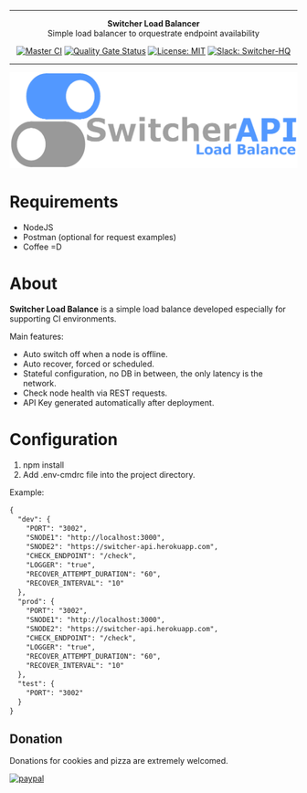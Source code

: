 ***

<div align="center">
<b>Switcher Load Balancer</b><br>
Simple load balancer to orquestrate endpoint availability
</div>

<div align="center">

[![Master CI](https://github.com/switcherapi/switcher-load-balance/actions/workflows/master.yml/badge.svg)](https://github.com/switcherapi/switcher-load-balance/actions/workflows/master.yml)
[![Quality Gate Status](https://sonarcloud.io/api/project_badges/measure?project=switcherapi_switcher-load-balance&metric=alert_status)](https://sonarcloud.io/dashboard?id=switcherapi_switcher-load-balance)
[![License: MIT](https://img.shields.io/badge/License-MIT-yellow.svg)](https://opensource.org/licenses/MIT)
[![Slack: Switcher-HQ](https://img.shields.io/badge/slack-@switcher/hq-blue.svg?logo=slack)](https://switcher-hq.slack.com/)


</div>

***

![Switcher Load Balance: Load Balancing API](https://github.com/petruki/switcherapi-assets/blob/master/logo/switcherapi_loadbalance.png)

# Requirements  
- NodeJS
- Postman (optional for request examples)
- Coffee =D

# About  
**Switcher Load Balance** is a simple load balance developed especially for supporting CI environments.

Main features:
- Auto switch off when a node is offline.
- Auto recover, forced or scheduled.
- Stateful configuration, no DB in between, the only latency is the network.
- Check node health via REST requests.
- API Key generated automatically after deployment.

# Configuration
1) npm install
2) Add .env-cmdrc file into the project directory.

Example:
```
{
  "dev": {
    "PORT": "3002",
    "SNODE1": "http://localhost:3000",
    "SNODE2": "https://switcher-api.herokuapp.com",
    "CHECK_ENDPOINT": "/check",
    "LOGGER": "true",
    "RECOVER_ATTEMPT_DURATION": "60",
    "RECOVER_INTERVAL": "10"
  },
  "prod": {
    "PORT": "3002",
    "SNODE1": "http://localhost:3000",
    "SNODE2": "https://switcher-api.herokuapp.com",
    "CHECK_ENDPOINT": "/check",
    "LOGGER": "true",
    "RECOVER_ATTEMPT_DURATION": "60",
    "RECOVER_INTERVAL": "10"
  },
  "test": {
    "PORT": "3002"
  }
}
```

## Donation
Donations for cookies and pizza are extremely welcomed.

[![paypal](https://www.paypalobjects.com/en_US/i/btn/btn_donateCC_LG.gif)](https://www.paypal.com/cgi-bin/webscr?cmd=_s-xclick&hosted_button_id=9FKW64V67RKXW&source=url)
